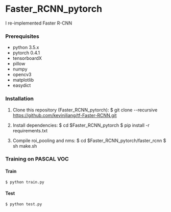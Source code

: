 # Faster_RCNN_pytorch

I re-implemented Faster R-CNN

### Prerequisites
* python 3.5.x
* pytorch 0.4.1
* tensorboardX
* pillow
* numpy
* opencv3
* matplotlib
* easydict


### Installation

1. Clone this repository (Faster_RCNN_pytorch):
$ git clone --recursive https://github.com/kevinjliang/tf-Faster-RCNN.git

2. Install dependencies:
$ cd $Faster_RCNN_pytorch
$ pip install -r requirements.txt

3. Compile roi_pooling and nms:
$ cd $Faster_RCNN_pytorch/faster_rcnn
$ sh make.sh

### Training on PASCAL VOC

#### Train
    $ python train.py

#### Test
    $ python test.py



